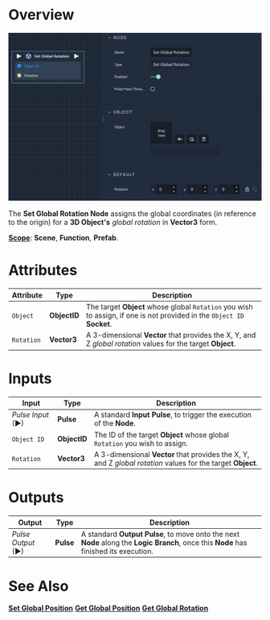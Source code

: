 # Overview

![The Set Global Rotation Node.](../../../.gitbook/assets/setglobalrotation.png)

The **Set Global Rotation Node** assigns the global coordinates (in reference to the origin)  for a **3D Object's** *global rotation* in **Vector3** form.

[**Scope**](../../overview.md#scopes): **Scene**, **Function**, **Prefab**.

# Attributes

|Attribute|Type|Description|
|---|---|---|
|`Object`|**ObjectID**|The target **Object** whose global `Rotation` you wish to assign, if one is not provided in the `Object ID` **Socket**.|
|`Rotation`|**Vector3**| A 3-dimensional **Vector** that provides the X, Y, and Z _global rotation_ values for the target **Object**. |

# Inputs

|Input|Type|Description|
|---|---|---|
|*Pulse Input* (►)|**Pulse**|A standard **Input Pulse**, to trigger the execution of the **Node**.|
| `Object ID` | **ObjectID** | The ID of the target **Object** whose global `Rotation` you wish to assign.|
|`Rotation`|**Vector3**| A 3-dimensional **Vector** that provides the X, Y, and Z _global rotation_ values for the target **Object**. |

# Outputs

|Output|Type|Description|
|---|---|---|
|*Pulse Output* (►)|**Pulse**|A standard **Output Pulse**, to move onto the next **Node** along the **Logic Branch**, once this **Node** has finished its execution.|

# See Also

[**Set Global Position**](set-global-position.md)
[**Get Global Position**](get-global-position.md)
[**Get Global Rotation**](get-global-rotation.md)